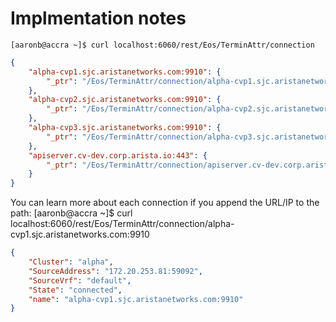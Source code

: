# Implmentation notes

`[aaronb@accra ~]$ curl localhost:6060/rest/Eos/TerminAttr/connection`

```json
{
    "alpha-cvp1.sjc.aristanetworks.com:9910": {
        "_ptr": "/Eos/TerminAttr/connection/alpha-cvp1.sjc.aristanetworks.com:9910"
    },
    "alpha-cvp2.sjc.aristanetworks.com:9910": {
        "_ptr": "/Eos/TerminAttr/connection/alpha-cvp2.sjc.aristanetworks.com:9910"
    },
    "alpha-cvp3.sjc.aristanetworks.com:9910": {
        "_ptr": "/Eos/TerminAttr/connection/alpha-cvp3.sjc.aristanetworks.com:9910"
    },
    "apiserver.cv-dev.corp.arista.io:443": {
        "_ptr": "/Eos/TerminAttr/connection/apiserver.cv-dev.corp.arista.io:443"
    }
}
```

You can learn more about each connection if you append the URL/IP to the path:
[aaronb@accra ~]$ curl localhost:6060/rest/Eos/TerminAttr/connection/alpha-cvp1.sjc.aristanetworks.com:9910

```json
{
    "Cluster": "alpha",
    "SourceAddress": "172.20.253.81:59092",
    "SourceVrf": "default",
    "State": "connected",
    "name": "alpha-cvp1.sjc.aristanetworks.com:9910"
}
```